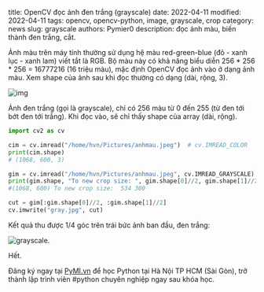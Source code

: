 title: OpenCV đọc ảnh đen trắng (grayscale)
date: 2022-04-11
modified: 2022-04-11
tags: opencv, opencv-python, image, grayscale, crop
category: news
slug: grayscale
authors: Pymier0
description: đọc ảnh màu, biến thành đen trắng, cắt.

Ảnh màu trên máy tính thường sử dụng hệ màu red-green-blue (đỏ - xanh lục - xanh lam) viết tắt là RGB. Bộ màu này có khả năng biểu diễn 256 * 256 * 256 = 16777216 (16 triệu màu), mặc định OpenCV đọc ảnh vào ở dạng ảnh màu. Xem shape của ảnh sau khi đọc thường có dạng (dài, rộng, 3).
 
![img](https://images.unsplash.com/photo-1543739839-be746050f5b7?crop=entropy&cs=tinysrgb&fit=max&fm=jpg&ixid=MnwyMzI1MzN8MHwxfHJhbmRvbXx8fHx8fHx8fDE2NDk2ODgzODA&ixlib=rb-1.2.1&q=80&w=600)

Ảnh đen trắng (gọi là grayscale), chỉ có 256 màu từ 0 đến 255 (từ đen tới bớt đen tới trắng). Khi đọc vào, sẽ chỉ thấy shape của array (dài, rộng).

```py
import cv2 as cv

cim = cv.imread("/home/hvn/Pictures/anhmau.jpeg")  # cv.IMREAD_COLOR
print(cim.shape)
# (1068, 600, 3)

gim = cv.imread("/home/hvn/Pictures/anhmau.jpeg", cv.IMREAD_GRAYSCALE)
print(gim.shape, "To new crop size: ", gim.shape[0]//2, gim.shape[1]//2)
#(1068, 600) To new crop size:  534 300

cut = gim[:gim.shape[0]//2, :gim.shape[1]//2]
cv.imwrite("gray.jpg", cut)
```

Kết quả thu được 1/4 góc trên trái bức ảnh ban đầu, đen trắng:

![grayscale]({static}/images/gray.jpg).

Hết.

Đăng ký ngay tại [PyMI.vn](https://pymi.vn) để học Python tại Hà Nội TP HCM (Sài Gòn),
trở thành lập trình viên #python chuyên nghiệp ngay sau khóa học.
